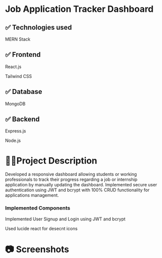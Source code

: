 # Job Application Tracker Dashboard
## ✅ Technologies used 
MERN Stack


## ✅ Frontend
React.js

Tailwind CSS


## ✅ Database
MongoDB


## ✅ Backend
Express.js

Node.js

# 📖📖Project Description

Developed a responsive dashboard allowing students or working professionals to track their progress regarding a job or internship application by manually updating the dashboard. Implemented secure user authentication using JWT and bcrypt with 100% CRUD functionality for applications management.

### Implemented Components

Implemented User Signup and Login using JWT and bcrypt

Used lucide react for desecnt icons





# 📷 Screenshots
